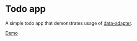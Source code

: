 # Todo app

A simple todo app that demonstrates usage of [data-adapter](https://github.com/dhmk083/dhmk-utils/blob/601442ae8ba4a14f9d905b4ef9e8842ec451c3e2/src/data-adapter.ts).

[Demo](https://dhmk083.github.io/cra-todos/)
